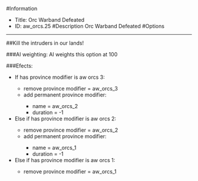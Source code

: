 #Information
 - Title: Orc Warband Defeated
 - ID: aw_orcs.25
#Description
Orc Warband Defeated
#Options

___
##Kill the intruders in our lands!

###AI weighting:
AI weights this option at 100


###Efects:<ul><li>If has province modifier is aw orcs 3:</li><ul><li>remove province modifier = aw_orcs_3</li><li>add permanent province modifier:</li><ul><li>name = aw_orcs_2</li><li>duration = -1</li></ul></ul><li>Else if has province modifier is aw orcs 2:</li><ul><li>remove province modifier = aw_orcs_2</li><li>add permanent province modifier:</li><ul><li>name = aw_orcs_1</li><li>duration = -1</li></ul></ul><li>Else if has province modifier is aw orcs 1:</li><ul><li>remove province modifier = aw_orcs_1</li></ul></ul>
